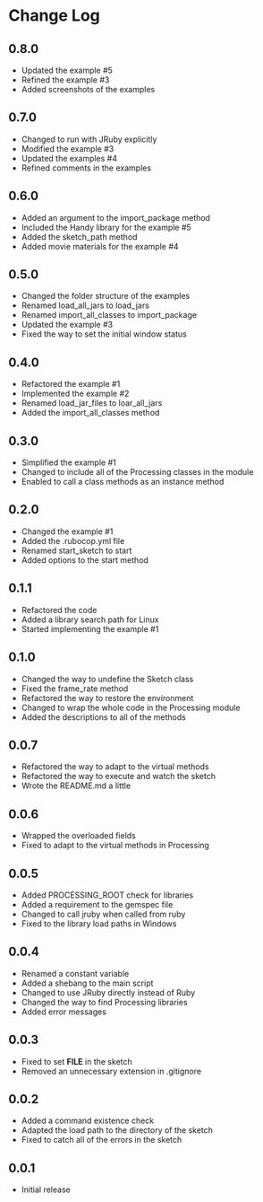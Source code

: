 # Change Log

## 0.8.0
- Updated the example #5
- Refined the example #3
- Added screenshots of the examples

## 0.7.0
- Changed to run with JRuby explicitly
- Modified the example #3
- Updated the examples #4
- Refined comments in the examples

## 0.6.0
- Added an argument to the import_package method
- Included the Handy library for the example #5
- Added the sketch_path method
- Added movie materials for the example #4

## 0.5.0
- Changed the folder structure of the examples
- Renamed load_all_jars to load_jars
- Renamed import_all_classes to import_package
- Updated the example #3
- Fixed the way to set the initial window status

## 0.4.0
- Refactored the example #1
- Implemented the example #2
- Renamed load_jar_files to loar_all_jars
- Added the import_all_classes method

## 0.3.0
- Simplified the example #1
- Changed to include all of the Processing classes in the module
- Enabled to call a class methods as an instance method

## 0.2.0
- Changed the example #1
- Added the .rubocop.yml file
- Renamed start_sketch to start
- Added options to the start method

## 0.1.1
- Refactored the code
- Added a library search path for Linux
- Started implementing the example #1

## 0.1.0
- Changed the way to undefine the Sketch class
- Fixed the frame_rate method
- Refactored the way to restore the environment
- Changed to wrap the whole code in the Processing module
- Added the descriptions to all of the methods

## 0.0.7
- Refactored the way to adapt to the virtual methods
- Refactored the way to execute and watch the sketch
- Wrote the README.md a little

## 0.0.6
- Wrapped the overloaded fields
- Fixed to adapt to the virtual methods in Processing

## 0.0.5
- Added PROCESSING_ROOT check for libraries
- Added a requirement to the gemspec file
- Changed to call jruby when called from ruby
- Fixed to the library load paths in Windows

## 0.0.4
- Renamed a constant variable
- Added a shebang to the main script
- Changed to use JRuby directly instead of Ruby
- Changed the way to find Processing libraries
- Added error messages

## 0.0.3
- Fixed to set __FILE__ in the sketch
- Removed an unnecessary extension in .gitignore

## 0.0.2
- Added a command existence check
- Adapted the load path to the directory of the sketch
- Fixed to catch all of the errors in the sketch

## 0.0.1
- Initial release

